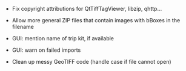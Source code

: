 * Fix copyright attributions for QtTiffTagViewer, libzip, qhttp…

* Allow more general ZIP files that contain images with bBoxes in the filename

* GUI: mention name of trip kit, if available

* GUI: warn on failed imports

* Clean up messy GeoTIFF code (handle case if file cannot open)

